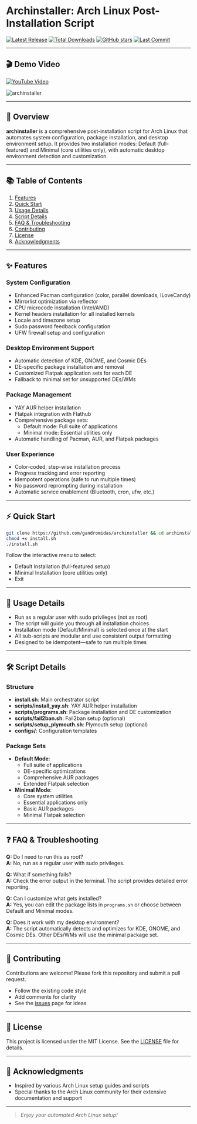 # Archinstaller: Arch Linux Post-Installation Script

[![Latest Release](https://img.shields.io/github/v/release/GAndromidas/archinstaller.svg)](https://github.com/GAndromidas/archinstaller/releases)
[![Total Downloads](https://img.shields.io/github/downloads/GAndromidas/archinstaller/total.svg)](https://github.com/GAndromidas/archinstaller/releases)
[![GitHub stars](https://img.shields.io/github/stars/GAndromidas/archinstaller.svg)](https://github.com/GAndromidas/archinstaller/stargazers)
[![Last Commit](https://img.shields.io/github/last-commit/GAndromidas/archinstaller.svg)](https://github.com/GAndromidas/archinstaller/commits/main)

---

## 🎬 Demo Video

[![YouTube Video](https://img.shields.io/badge/YouTube-Video-red)](https://www.youtube.com/watch?v=lWoKlybEjeU)

![archinstaller](https://github.com/user-attachments/assets/72ff3e94-dd8d-4e18-8c13-30f8b6ba4ef6)

---

## 🚀 Overview

**archinstaller** is a comprehensive post-installation script for Arch Linux that automates system configuration, package installation, and desktop environment setup. It provides two installation modes: Default (full-featured) and Minimal (core utilities only), with automatic desktop environment detection and customization.

---

## 📚 Table of Contents

1. [Features](#features)
2. [Quick Start](#quick-start)
3. [Usage Details](#usage-details)
4. [Script Details](#script-details)
5. [FAQ & Troubleshooting](#faq--troubleshooting)
6. [Contributing](#contributing)
7. [License](#license)
8. [Acknowledgments](#acknowledgments)

---

## ✨ Features

### System Configuration
- Enhanced Pacman configuration (color, parallel downloads, ILoveCandy)
- Mirrorlist optimization via reflector
- CPU microcode installation (Intel/AMD)
- Kernel headers installation for all installed kernels
- Locale and timezone setup
- Sudo password feedback configuration
- UFW firewall setup and configuration

### Desktop Environment Support
- Automatic detection of KDE, GNOME, and Cosmic DEs
- DE-specific package installation and removal
- Customized Flatpak application sets for each DE
- Fallback to minimal set for unsupported DEs/WMs

### Package Management
- YAY AUR helper installation
- Flatpak integration with Flathub
- Comprehensive package sets:
  - Default mode: Full suite of applications
  - Minimal mode: Essential utilities only
- Automatic handling of Pacman, AUR, and Flatpak packages

### User Experience
- Color-coded, step-wise installation process
- Progress tracking and error reporting
- Idempotent operations (safe to run multiple times)
- No password reprompting during installation
- Automatic service enablement (Bluetooth, cron, ufw, etc.)

---

## ⚡ Quick Start

```bash
git clone https://github.com/gandromidas/archinstaller && cd archinstaller
chmod +x install.sh
./install.sh
```

Follow the interactive menu to select:
- Default Installation (full-featured setup)
- Minimal Installation (core utilities only)
- Exit

---

## 📒 Usage Details

- Run as a regular user with sudo privileges (not as root)
- The script will guide you through all installation choices
- Installation mode (Default/Minimal) is selected once at the start
- All sub-scripts are modular and use consistent output formatting
- Designed to be idempotent—safe to run multiple times

---

## 🛠️ Script Details

### Structure
- **install.sh**: Main orchestrator script
- **scripts/install_yay.sh**: YAY AUR helper installation
- **scripts/programs.sh**: Package installation and DE customization
- **scripts/fail2ban.sh**: Fail2ban setup (optional)
- **scripts/setup_plymouth.sh**: Plymouth setup (optional)
- **configs/**: Configuration templates

### Package Sets
- **Default Mode**:
  - Full suite of applications
  - DE-specific optimizations
  - Comprehensive AUR packages
  - Extended Flatpak selection
- **Minimal Mode**:
  - Core system utilities
  - Essential applications only
  - Basic AUR packages
  - Minimal Flatpak selection

---

## ❓ FAQ & Troubleshooting

**Q:** Do I need to run this as root?  
**A:** No, run as a regular user with sudo privileges.

**Q:** What if something fails?  
**A:** Check the error output in the terminal. The script provides detailed error reporting.

**Q:** Can I customize what gets installed?  
**A:** Yes, you can edit the package lists in `programs.sh` or choose between Default and Minimal modes.

**Q:** Does it work with my desktop environment?  
**A:** The script automatically detects and optimizes for KDE, GNOME, and Cosmic DEs. Other DEs/WMs will use the minimal package set.

---

## 🤝 Contributing

Contributions are welcome! Please fork this repository and submit a pull request.  
- Follow the existing code style
- Add comments for clarity
- See the [issues](https://github.com/GAndromidas/archinstaller/issues) page for ideas

---

## 📄 License

This project is licensed under the MIT License. See the [LICENSE](LICENSE) file for details.

---

## 🙏 Acknowledgments

- Inspired by various Arch Linux setup guides and scripts
- Special thanks to the Arch Linux community for their extensive documentation and support

---

> _Enjoy your automated Arch Linux setup!_
